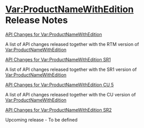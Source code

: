 <Var:ProductNameWithEdition> Release Notes
=============

[API Changes for <Var:ProductNameWithEdition>](tradosstudio2021.md)

A list of API changes released together with the RTM version of <Var:ProductNameWithEdition>

[API Changes for <Var:ProductNameWithEdition> SR1](tradosstudio2021sr1.md)

A list of API changes released together with the SR1 version of <Var:ProductNameWithEdition>

[API Changes for <Var:ProductNameWithEdition> CU 5](tradosstudio2021sr1cu5.md)

A list of API changes released together with the CU version of <Var:ProductNameWithEdition>

[API Changes for <Var:ProductNameWithEdition> SR2]()

Upcoming release - To be defined
